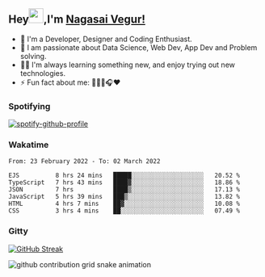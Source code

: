 ## Hey<img src="https://github.com/TheDudeThatCode/TheDudeThatCode/blob/master/Assets/Hi.gif" width="29px">,I'm [Nagasai Vegur!](https://nsvegur.github.io/Blog)

- 🔭 I'm a Developer, Designer and Coding Enthusiast.
- 🎲 I am passionate about Data Science, Web Dev, App Dev and Problem solving. 
- 👨‍💻 I'm always learning something new, and enjoy trying out new technologies.
- ⚡ Fun fact about me: 👨🏻‍💻🎧♥️

### Spotifying

[![spotify-github-profile](https://spotify-github-profile.vercel.app/api/view?uid=awb202e2k5avst93l65zp104s&cover_image=true&theme=novatorem&bar_color=56a5fe&bar_color_cover=false)](https://spotify-github-profile.vercel.app/api/view?uid=awb202e2k5avst93l65zp104s&redirect=true)

### Wakatime

<!--START_SECTION:waka-->

```text
From: 23 February 2022 - To: 02 March 2022

EJS          8 hrs 24 mins   █████░░░░░░░░░░░░░░░░░░░░   20.52 %
TypeScript   7 hrs 43 mins   ████▓░░░░░░░░░░░░░░░░░░░░   18.86 %
JSON         7 hrs           ████▒░░░░░░░░░░░░░░░░░░░░   17.13 %
JavaScript   5 hrs 39 mins   ███▒░░░░░░░░░░░░░░░░░░░░░   13.82 %
HTML         4 hrs 7 mins    ██▓░░░░░░░░░░░░░░░░░░░░░░   10.08 %
CSS          3 hrs 4 mins    ██░░░░░░░░░░░░░░░░░░░░░░░   07.49 %
```

<!--END_SECTION:waka-->

### Gitty

[![GitHub Streak](https://github-readme-streak-stats.herokuapp.com?user=NSVEGUR&theme=dark&hide_border=true&date_format=M%20j%5B%2C%20Y%5D&ring=57A6FF&fire=57A6FF&currStreakLabel=57A6FF&background=0F1017)](https://git.io/streak-stats)

![github contribution grid snake animation](https://raw.githubusercontent.com/NSVEGUR/NSVEGUR/output/github-contribution-grid-snake.svg)
